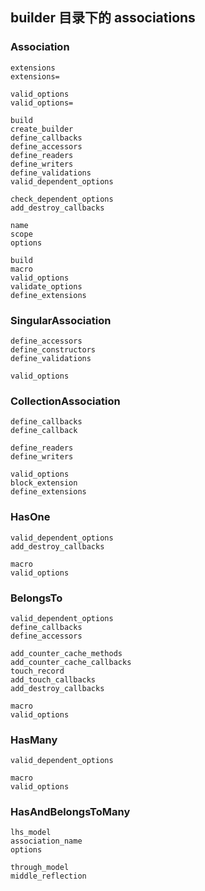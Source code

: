 ## builder 目录下的 associations

### Association

```
extensions
extensions=

valid_options
valid_options=

build
create_builder
define_callbacks
define_accessors
define_readers
define_writers
define_validations
valid_dependent_options

check_dependent_options
add_destroy_callbacks
```

```
name
scope
options

build
macro
valid_options
validate_options
define_extensions
```

### SingularAssociation

```
define_accessors
define_constructors
define_validations
```

```
valid_options
```

### CollectionAssociation

```
define_callbacks
define_callback

define_readers
define_writers
```

```
valid_options
block_extension
define_extensions
```

### HasOne

```
valid_dependent_options
add_destroy_callbacks
```

```
macro
valid_options
```

### BelongsTo

```
valid_dependent_options
define_callbacks
define_accessors

add_counter_cache_methods
add_counter_cache_callbacks
touch_record
add_touch_callbacks
add_destroy_callbacks
```

```
macro
valid_options
```

### HasMany

```
valid_dependent_options
```

```
macro
valid_options
```

### HasAndBelongsToMany

```
lhs_model
association_name
options

through_model
middle_reflection
```
